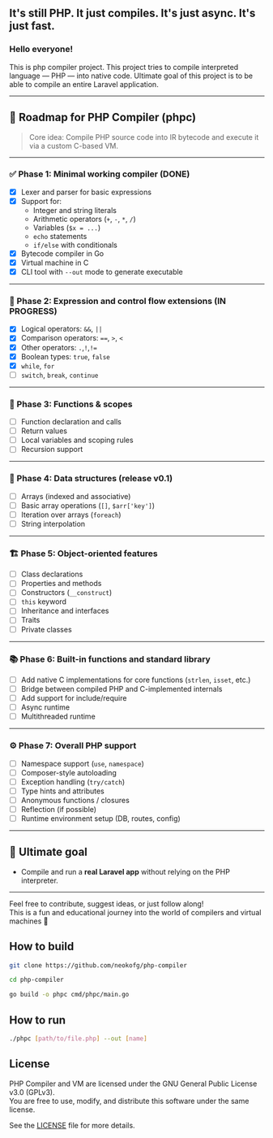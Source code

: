 ## It's still PHP. It just compiles. It's just async. It's just fast.

### Hello everyone!

This is php compiler project. This project tries to compile interpreted language — PHP — into native code.
Ultimate goal of this project is to be able to compile an entire Laravel application.

---

## 🧭 Roadmap for PHP Compiler (phpc)

> Core idea: Compile PHP source code into IR bytecode and execute it via a custom C-based VM.

---

### ✅ Phase 1: Minimal working compiler (DONE)
- [x] Lexer and parser for basic expressions
- [x] Support for:
  - Integer and string literals
  - Arithmetic operators (`+`, `-`, `*`, `/`)
  - Variables (`$x = ...`)
  - `echo` statements
  - `if/else` with conditionals
- [x] Bytecode compiler in Go
- [x] Virtual machine in C
- [x] CLI tool with `--out` mode to generate executable

---

### 🔄 Phase 2: Expression and control flow extensions (IN PROGRESS)
- [x] Logical operators: `&&`, `||`
- [x] Comparison operators: `==`, `>`, `<`
- [x] Other operators: `.`,`!`,`!=`
- [x] Boolean types: `true`, `false`
- [x] `while`, `for`
- [ ] `switch`, `break`, `continue`

---

### 🧩 Phase 3: Functions & scopes
- [ ] Function declaration and calls
- [ ] Return values
- [ ] Local variables and scoping rules
- [ ] Recursion support

---

### 🧱 Phase 4: Data structures (release v0.1)
- [ ] Arrays (indexed and associative)
- [ ] Basic array operations (`[]`, `$arr['key']`)
- [ ] Iteration over arrays (`foreach`)
- [ ] String interpolation

---

### 🏗 Phase 5: Object-oriented features
- [ ] Class declarations
- [ ] Properties and methods
- [ ] Constructors (`__construct`)
- [ ] `this` keyword
- [ ] Inheritance and interfaces
- [ ] Traits
- [ ] Private classes

---

### 📚 Phase 6: Built-in functions and standard library
- [ ] Add native C implementations for core functions (`strlen`, `isset`, etc.)
- [ ] Bridge between compiled PHP and C-implemented internals
- [ ] Add support for include/require
- [ ] Async runtime
- [ ] Multithreaded runtime

---

### ⚙️ Phase 7: Overall PHP support
- [ ] Namespace support (`use`, `namespace`)
- [ ] Composer-style autoloading
- [ ] Exception handling (`try/catch`)
- [ ] Type hints and attributes
- [ ] Anonymous functions / closures
- [ ] Reflection (if possible)
- [ ] Runtime environment setup (DB, routes, config)

---

## 🚀 Ultimate goal
- Compile and run a **real Laravel app** without relying on the PHP interpreter.

---

Feel free to contribute, suggest ideas, or just follow along!  
This is a fun and educational journey into the world of compilers and virtual machines 🚀

## How to build
```bash
git clone https://github.com/neokofg/php-compiler

cd php-compiler

go build -o phpc cmd/phpc/main.go
```

## How to run
```bash
./phpc [path/to/file.php] --out [name]
```
## License

PHP Compiler and VM are licensed under the GNU General Public License v3.0 (GPLv3).  
You are free to use, modify, and distribute this software under the same license.

See the [LICENSE](./LICENSE) file for more details.

